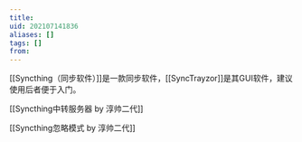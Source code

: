 ```yaml
---
title: 
uid: 202107141836
aliases: []
tags: []
from: 
---
```

[[Syncthing（同步软件）]]是一款同步软件，[[SyncTrayzor]]是其GUI软件，建议使用后者便于入门。

[[Syncthing中转服务器 by 淳帅二代]]

[[Syncthing忽略模式 by 淳帅二代]]